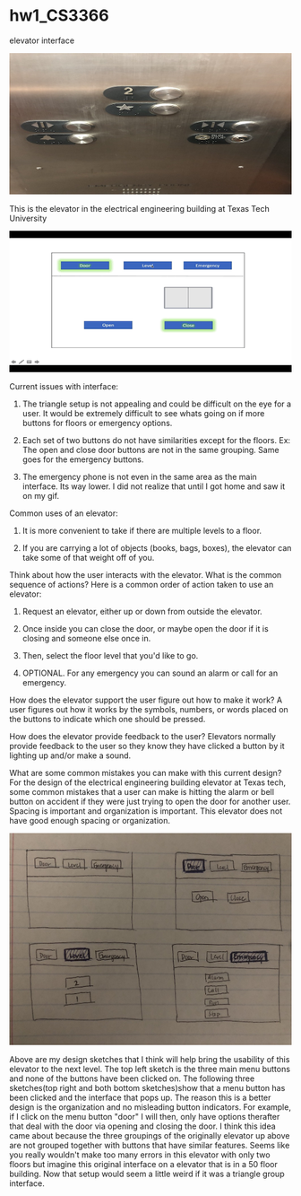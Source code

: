 # hw1_CS3366
elevator interface

![](https://github.com/abejr17/hw1_CS3366/blob/master/elevatrTech.jpg)

This is the elevator in the electrical engineering building at Texas Tech University


![](https://github.com/abejr17/hw1_CS3366/blob/master/hw1.esparza.gif)


Current issues with interface:
1. The triangle setup is not appealing and could be difficult on the eye for a user. It would be extremely difficult to see whats going on if more buttons for floors or emergency options.

2. Each set of two buttons do not have similarities except for the floors. 
Ex: The open and close door buttons are not in the same grouping. Same goes for the emergency buttons.

3. The emergency phone is not even in the same area as the main interface. Its way lower. I did not realize that until I got home and saw it on my gif.


Common uses of an elevator: 
1. It is more convenient to take if there are multiple levels to a floor.

2. If you are carrying a lot of objects (books, bags, boxes), the elevator can take some of that weight off of you.


Think about how the user interacts with the elevator. What is the common sequence of actions?
Here is a common order of action taken to use an elevator:

1. Request an elevator, either up or down from outside the elevator.

2. Once inside you can close the door, or maybe open the door if it is closing and someone else once in.

3. Then, select the floor level that you'd like to go.

4. OPTIONAL. For any emergency you can sound an alarm or call for an emergency.


How does the elevator support the user figure out how to make it work?
A user figures out how it works by the symbols, numbers, or words placed on the buttons to indicate which one should be pressed.

How does the elevator provide feedback to the user?
Elevators normally provide feedback to the user so they know they have clicked a button by it lighting up and/or make a sound.

What are some common mistakes you can make with this current design?
For the design of the electrical engineering building elevator at Texas tech, some common mistakes that a user can make is hitting the alarm or bell button on accident if they were just trying to open the door for another user. Spacing is important and organization is important. This elevator does not have good enough spacing or organization.

![](elevatrSketch.jpg)

Above are my design sketches that I think will help bring the usability of this elevator to the next level.
The top left sketch is the three main menu buttons and none of the buttons have been clicked on. 
The following three sketches(top right and both bottom sketches)show that a menu button has been clicked and the interface that pops up.
The reason this is a better design is the organization and no misleading button indicators. For example, if I click on the menu button "door" I will then, only have options therafter that deal with the door via opening and closing the door.
I think this idea came about because the three groupings of the originally elevator up above are not grouped together with buttons that have similar features.
Seems like you really wouldn't make too many errors in this elevator with only two floors but imagine this original interface on a elevator that is in a 50 floor building. Now that setup would seem a little weird if it was a triangle group interface.
